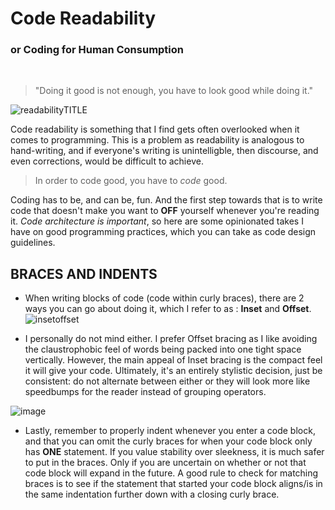 # Code Readability
###  or Coding for Human Consumption

<br>

> "Doing it good is not enough, you have to look good while doing it."

![readabilityTITLE](https://user-images.githubusercontent.com/116419708/226084439-16528db0-46bd-4672-8857-efce7485d190.gif)

  Code readability is something that I find gets often overlooked when it comes to programming. This is a problem as readability is analogous
  to hand-writing, and if everyone's writing is unintelligble, then discourse, and even corrections, would be difficult to achieve.
  
> In order to code good, you have to *code* good.

  Coding has to be, and can be, fun. And the first step towards that is to write code that doesn't make you want to **OFF** yourself whenever you're reading it.
  _Code architecture is important_, so here are some opinionated takes I have on good programming practices, which you can take as code design guidelines.
  
## BRACES AND INDENTS

  - When writing blocks of code (code within curly braces), there are 2 ways you can go about doing it, which I refer to as : **Inset** and **Offset**.
![insetoffset](https://user-images.githubusercontent.com/116419708/226085375-3c6dda98-0a15-442e-9e57-b2d36e902c74.gif)

  - I personally do not mind either. I prefer Offset bracing as I like avoiding the claustrophobic feel of words being packed into one tight space vertically.
    However, the main appeal of Inset bracing is the compact feel it will give your code. Ultimately, it's an entirely stylistic decision, just be consistent:
    do not alternate between either or they will look more like speedbumps for the reader instead of grouping operators.
  
![image](https://user-images.githubusercontent.com/116419708/226085554-ad69ee94-666c-4dea-9162-86b0f7b6b03c.png)

  - Lastly, remember to properly indent whenever you enter a code block, and that you can omit the curly braces for when your code block only has **ONE** statement.
    If you value stability over sleekness, it is much safer to put in the braces. Only if you are uncertain on whether or not that code block will expand in the future.
    A good rule to check for matching braces is to see if the statement that started your code block aligns/is in the same indentation further down with a 
    closing curly brace.
